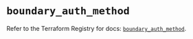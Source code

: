 # `boundary_auth_method`

Refer to the Terraform Registry for docs: [`boundary_auth_method`](https://registry.terraform.io/providers/hashicorp/boundary/1.1.14/docs/resources/auth_method).
